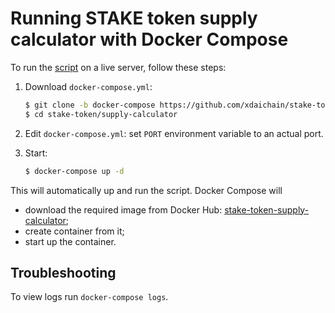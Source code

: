 # Running STAKE token supply calculator with Docker Compose

To run the [script](https://github.com/xdaichain/stake-token/tree/master/supply-calculator) on a live server, follow these steps:

1. Download `docker-compose.yml`:

    ```bash
    $ git clone -b docker-compose https://github.com/xdaichain/stake-token
    $ cd stake-token/supply-calculator
    ```

2. Edit `docker-compose.yml`: set `PORT` environment variable to an actual port.

3. Start:

    ```bash
    $ docker-compose up -d
    ```

This will automatically up and run the script. Docker Compose will
- download the required image from Docker Hub: [stake-token-supply-calculator](https://hub.docker.com/r/poanetwork/stake-token-supply-calculator);
- create container from it;
- start up the container.
  
## Troubleshooting

To view logs run `docker-compose logs`.
